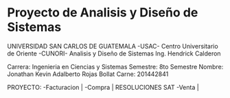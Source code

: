 # Proyecto de Analisis y Diseño de Sistemas
UNIVERSIDAD SAN CARLOS DE GUATEMALA -USAC-
Centro Universitario de Oriente -CUNORI-
Analisis y Diseño de Sistemas
Ing. Hendrick Calderon

Carrera: Ingenieria en Ciencias y Sistemas
Semestre: 8to Semestre
Nombre: Jonathan Kevin Adalberto Rojas Bollat
Carne: 201442841

PROYECTO:
-Facturacion                     |
-Compra                          |      RESOLUCIONES SAT
-Venta                           |
